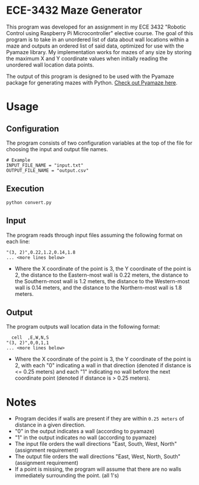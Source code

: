 # ECE-3432 Maze Generator

This program was developed for an assignment in my ECE 3432 "Robotic Control using Raspberry Pi Microcontroller" elective course. The goal of this program is to take in an unordered list of data about wall locations within a maze and outputs an ordered list of said data, optimized for use with the Pyamaze library. My implementation works for mazes of any size by storing the maximum X and Y coordinate values when initially reading the unordered wall location data points. 

The output of this program is designed to be used with the Pyamaze package for generating mazes with Python. [Check out Pyamaze here](https://github.com/MAN1986/pyamaze).

# Usage

## Configuration

The program consists of two configuration variables at the top of the file for choosing the input and output file names.

```
# Example
INPUT_FILE_NAME = "input.txt"
OUTPUT_FILE_NAME = "output.csv"
```

## Execution

```
python convert.py
```
## Input

The program reads through input files assuming the following format on each line:

```
"(3, 2)",0.22,1.2,0.14,1.8
... <more lines below>
```

- Where the X coordinate of the point is 3, the Y coordinate of the point is 2, the distance to the Eastern-most wall is 0.22 meters, the distance to the Southern-most wall is 1.2 meters, the distance to the Western-most wall is 0.14 meters, and the distance to the Northern-most wall is 1.8 meters.

## Output

The program outputs wall location data in the following format:

```
  cell  ,E,W,N,S
"(3, 2)",0,0,1,1
... <more lines below>
```
- Where the X coordinate of the point is 3, the Y coordinate of the point is 2, with each "0" indicating a wall in that direction (denoted if distance is <= 0.25 meters) and each "1" indicating no wall before the next coordinate point (denoted if distance is > 0.25 meters).

# Notes
- Program decides if walls are present if they are within `0.25 meters` of distance in a given direction.
- "0" in the output indicates a wall (according to pyamaze)
- "1" in the output indicates no wall (according to pyamaze)
- The input file orders the wall directions "East, South, West, North" (assignment requirement)
- The output file orders the wall directions "East, West, North, South" (assignment requirement)
- If a point is missing, the program will assume that there are no walls immediately surrounding the point. (all 1's)